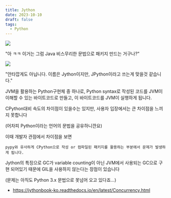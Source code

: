 ```yaml
---
title: Jython
date: 2023-10-10
draft: false
tags:
  - Python
---
```

![](https://i.imgur.com/SIAfpIk.png)

"아 ㅋㅋ 이거는 그럼 Java 비스무리한 문법으로 패키지 만드는 거구나?"

![](https://i.imgur.com/Tqw7h2F.png)

"안타깝게도 아닙니다. 이름은 Jython이지만, JPython이라고 쓰는게 맞을것 같습니다."

JVM을 활용하는 Python구현체 중 하나로, Python syntax로 작성된 코드를 JVM이 이해할 수 있는 바이트코드로 만들고, 이 바이트코드를 JVM이 실행하게 됩니다.

CPython대비 속도의 차이점이 있을수는 있지만, 사용자 입장에서는 큰 차이점을 느끼지 못합니다

(어차피 Python이라는 언어의 문법을 공유하니깐요)

  

이때 개발자 관점에서 차이점을 보면

`pypy와 유사하게 CPython으로 작성 or 컴파일된 패키지를 활용하는 부분에서 문제가 발생하게 됩니다.`

Jython의 특징으로 GC가 variable counting이 아닌 JVM에서 사용되는 GC으로 구현 되어있기 때문에 GIL을 사용하지 않는다는 장점이 있습니다

(문제는 아직도 Python 3.x 문법으로 못넘어 오고 있다죠...)


- https://jythonbook-ko.readthedocs.io/en/latest/Concurrency.html